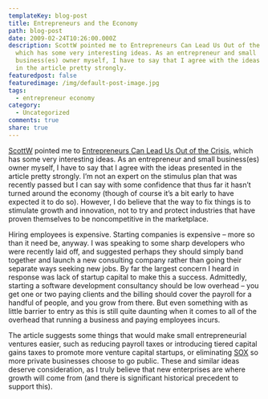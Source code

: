 ```yaml
---
templateKey: blog-post
title: Entrepreneurs and the Economy
path: blog-post
date: 2009-02-24T10:26:00.000Z
description: ScottW pointed me to Entrepreneurs Can Lead Us Out of the Crisis,
  which has some very interesting ideas. As an entrepreneur and small
  business(es) owner myself, I have to say that I agree with the ideas presented
  in the article pretty strongly.
featuredpost: false
featuredimage: /img/default-post-image.jpg
tags:
  - entrepreneur economy
category:
  - Uncategorized
comments: true
share: true
---
```

[ScottW](http://simpable.com/business/entrepreneurs-to-end-the-crisis) pointed me to [Entrepreneurs Can Lead Us Out of the Crisis](http://online.wsj.com/article/SB123544318435655825.html), which has some very interesting ideas. As an entrepreneur and small business(es) owner myself, I have to say that I agree with the ideas presented in the article pretty strongly. I’m not an expert on the stimulus plan that was recently passed but I can say with some confidence that thus far it hasn’t turned around the economy (though of course it’s a bit early to have expected it to do so). However, I do believe that the way to fix things is to stimulate growth and innovation, not to try and protect industries that have proven themselves to be noncompetitive in the marketplace.

Hiring employees is expensive. Starting companies is expensive – more so than it need be, anyway. I was speaking to some sharp developers who were recently laid off, and suggested perhaps they should simply band together and launch a new consulting company rather than going their separate ways seeking new jobs. By far the largest concern I heard in response was lack of startup capital to make this a success. Admittedly, starting a software development consultancy should be low overhead – you get one or two paying clients and the billing should cover the payroll for a handful of people, and you grow from there. But even something with as little barrier to entry as this is still quite daunting when it comes to all of the overhead that running a business and paying employees incurs.

The article suggests some things that would make small entrepreneurial ventures easier, such as reducing payroll taxes or introducing tiered capital gains taxes to promote more venture capital startups, or eliminating [SOX](http://en.wikipedia.org/wiki/Sarbanes-Oxley_Act) so more private businesses choose to go public. These and similar ideas deserve consideration, as I truly believe that new enterprises are where growth will come from (and there is significant historical precedent to support this).